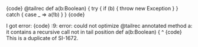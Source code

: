 {code}
@tailrec
def a(b:Boolean) {
  try {
    if (b) {
      throw new Exception
    }
  } catch {
    case _ =>
      a(!b)
  }
}
{code}

I got error:
{code}
<console>:9: error: could not optimize @tailrec annotated method a: it contains a recursive call not in tail position
       def a(b:Boolean) {
           ^
{code}
This is a duplicate of SI-1672.
